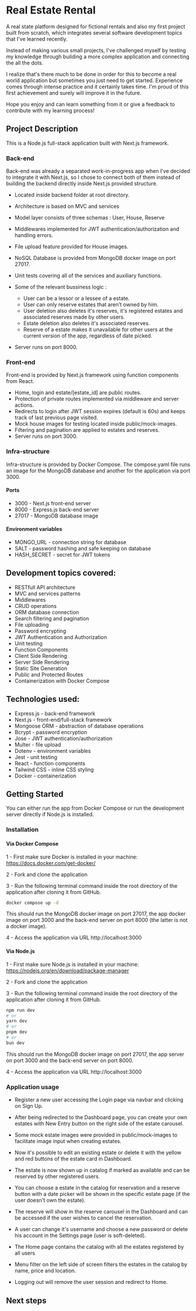 # Real Estate Rental

A real state platform designed for fictional rentals and also my first project built from scratch, which integrates several software development topics that I've learned recently.

Instead of making various small projects, I've challenged myself by testing my knowledge through building a more complex application and connecting the all the dots.

I realize that's there much to be done in order for this to become a real world application but sometimes you just need to get started. Experience comes through intense practice and it certainly takes time. I'm proud of this first achievement and surely will improve it in the future.

Hope you enjoy and can learn something from it or give a feedback to contribute with my learning process!

## Project Description

This is a Node.js full-stack application built with Next.js framework.

### Back-end

Back-end was already a separated work-in-progress app when I've decided to integrate it with Next.js, so I chose to connect both of them instead of building the backend directly inside Next.js provided structure.

- Located inside backend folder at root directory.
- Architecture is based on MVC and services
- Model layer consists of three schemas : User, House, Reserve
- Middlewares implemented for JWT authentication/authorization and handling errors.
- File upload feature provided for House images.
- NoSQL Database is provided from MongoDB docker image on port 27017.
- Unit tests covering all of the services and auxiliary functions.
- Some of the relevant bussiness logic :

  - User can be a lessor or a lessee of a estate.
  - User can only reserve estates that aren't owned by him.
  - User deletion also deletes it's reserves, it's registered estates and associated reserves made by other users.
  - Estate deletion also deletes it's associated reserves.
  - Reserve of a estate makes it unavailable for other users at the current version of the app, regardless of date picked.

- Server runs on port 8000.

### Front-end

Front-end is provided by Next.js framework using function components from React.

- Home, login and estate/[estate_id] are public routes.
- Protection of private routes implemented via middleware and server actions.
- Redirects to login after JWT session expires (default is 60s) and keeps track of last previous page visited.
- Mock house images for testing located inside public/mock-images.
- Filtering and pagination are applied to estates and reserves.
- Server runs on port 3000.

### Infra-structure

Infra-structure is provided by Docker Compose. The compose.yaml file runs an image for the MongoDB database and another for the application via port 3000.

#### Ports

- 3000 - Next.js front-end server
- 8000 - Express.js back-end server
- 27017 - MongoDB database image

#### Environment variables

- MONGO_URL - connection string for database
- SALT - password hashing and safe keeping on database
- HASH_SECRET - secret for JWT tokens

## Development topics covered:

- RESTfull API architecture
- MVC and services patterns
- Middlewares
- CRUD operations
- ORM database connection
- Search filtering and pagination
- File uploading
- Password encrypting
- JWT Authentication and Authorization
- Unit testing
- Function Components
- Client Side Rendering
- Server Side Rendering
- Static Site Generation
- Public and Protected Routes
- Containerization with Docker Compose

## Technologies used:

- Express.js - back-end framework
- Next.js - front-end/full-stack framework
- Mongoose ORM - abstraction of database operations
- Bcrypt - password encryption
- Jose - JWT authentication/authorization
- Multer - file upload
- Dotenv - environment variables
- Jest - unit testing
- React - function components
- Tailwind CSS - inline CSS styling
- Docker - containerization

## Getting Started

You can either run the app from Docker Compose or run the development server directly if Node.js is installed.

### Installation

#### Via Docker Compose

1 - First make sure Docker is installed in your machine: https://docs.docker.com/get-docker/

2 - Fork and clone the application

3 - Run the following terminal command inside the root directory of the application after cloning it from GitHub.

```bash
docker compose up -d
```

This should run the MongoDB docker image on port 27017, the app docker image on port 3000 and the back-end server on port 8000 (the latter is not a docker image).

4 - Access the application via URL http://localhost:3000

#### Via Node.js 

1 - First make sure Node.js is installed in your machine: https://nodejs.org/en/download/package-manager

2 - Fork and clone the application

3 - Run the following terminal command inside the root directory of the application after cloning it from GitHub.

```bash
npm run dev
# or
yarn dev
# or
pnpm dev
# or
bun dev
```

This should run the MongoDB docker image on port 27017, the app server on port 3000 and the back-end server on port 8000.

4 - Access the application via URL http://localhost:3000

### Application usage

- Register a new user accessing the Login page via navbar and clicking on Sign Up.

- After being redirected to the Dashboard page, you can create your own estates with New Entry button on the right side of the estate carousel.

- Some mock estate images were provided in public/mock-images to facilitate image input when creating estates.

- Now it's possible to edit an existing estate or delete it with the yellow and red buttons of the estate card in Dashboard.

- The estate is now shown up in catalog if marked as available and can be reserved by other registered users.

- You can choose a estate in the catalog for reservation and a reserve button with a date picker will be shown in the specific estate page (if the user doesn't own the estate).

- The reserve will show in the reserve carousel in the Dashboard and can be accessed if the user wishes to cancel the reservation.

- A user can change it's username and choose a new password or delete his account in the Settings page (user is soft-deleted).

- The Home page contains the catalog with all the estates registered by all users

- Menu filter on the left side of screen filters the estates in the catalog by name, price and location.

- Logging out will remove the user session and redirect to Home.

## Next steps

